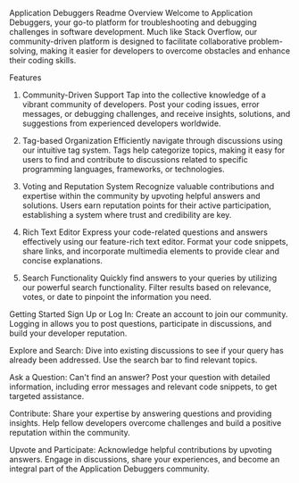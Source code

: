 Application Debuggers Readme
Overview
Welcome to Application Debuggers, your go-to platform for troubleshooting and debugging challenges in software development. Much like Stack Overflow, our community-driven platform is designed to facilitate collaborative problem-solving, making it easier for developers to overcome obstacles and enhance their coding skills.

Features
1. Community-Driven Support
Tap into the collective knowledge of a vibrant community of developers. Post your coding issues, error messages, or debugging challenges, and receive insights, solutions, and suggestions from experienced developers worldwide.

2. Tag-based Organization
Efficiently navigate through discussions using our intuitive tag system. Tags help categorize topics, making it easy for users to find and contribute to discussions related to specific programming languages, frameworks, or technologies.

3. Voting and Reputation System
Recognize valuable contributions and expertise within the community by upvoting helpful answers and solutions. Users earn reputation points for their active participation, establishing a system where trust and credibility are key.

4. Rich Text Editor
Express your code-related questions and answers effectively using our feature-rich text editor. Format your code snippets, share links, and incorporate multimedia elements to provide clear and concise explanations.

5. Search Functionality
Quickly find answers to your queries by utilizing our powerful search functionality. Filter results based on relevance, votes, or date to pinpoint the information you need.

Getting Started
Sign Up or Log In: Create an account to join our community. Logging in allows you to post questions, participate in discussions, and build your developer reputation.

Explore and Search: Dive into existing discussions to see if your query has already been addressed. Use the search bar to find relevant topics.

Ask a Question: Can't find an answer? Post your question with detailed information, including error messages and relevant code snippets, to get targeted assistance.

Contribute: Share your expertise by answering questions and providing insights. Help fellow developers overcome challenges and build a positive reputation within the community.

Upvote and Participate: Acknowledge helpful contributions by upvoting answers. Engage in discussions, share your experiences, and become an integral part of the Application Debuggers community.
